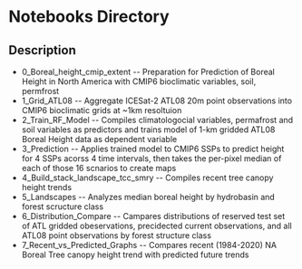 
# Notebooks Directory

## Description

- 0_Boreal_height_cmip_extent 
 -- Preparation for Prediction of Boreal Height in North America with CMIP6 bioclimatic variables, soil, permfrost
- 1_Grid_ATL08 
 -- Aggregate ICESat-2 ATL08 20m point observations into CMIP6 bioclimatic grids at ~1km resoltuion
- 2_Train_RF_Model 
 -- Compiles climatologocial variables, permafrost and soil variables as predictors and trains model of 1-km gridded ATL08 Boreal Height data as dependent variable 
- 3_Prediction
 -- Applies trained model to CMIP6 SSPs to predict height for 4 SSPs acorss 4 time intervals, then takes the per-pixel median of each of those 16 scnarios to create maps
- 4_Build_stack_landscape_tcc_smry
 -- Compiles recent tree canopy height trends 
- 5_Landscapes
 -- Analyzes median boreal height by hydrobasin and forest scructure class
- 6_Distribution_Compare
 -- Campares distributions of reserved test set of ATL gridded obeservations, precidected current observations, and all ATL08 point observations by forest structure class
- 7_Recent_vs_Predicted_Graphs
 -- Compares recent (1984-2020) NA Boreal Tree canopy height trend with predicted future trends

